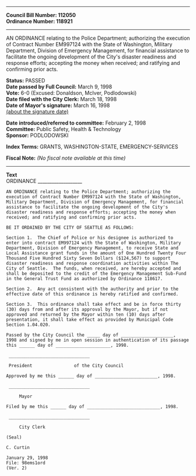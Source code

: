 * * * * *  
  
**Council Bill Number: [](#h0)[](#h2)112050**   
**Ordinance Number: 118921**  
  
* * * * *  
  
AN ORDINANCE relating to the Police Department; authorizing the execution of Contract Number EM997124 with the State of Washington, Military Department, Division of Emergency Management, for financial assistance to facilitate the ongoing development of the City's disaster readiness and response efforts; accepting the money when received; and ratifying and confirming prior acts.  
  
**Status:** PASSED   
**Date passed by Full Council:** March 9, 1998   
**Vote:** 6-0 (Excused: Donaldson, McIver, Podlodowski)   
**Date filed with the City Clerk:** March 18, 1998   
**Date of Mayor's signature:** March 16, 1998   
[(about the signature date)](/~public/approvaldate.htm)   
  
  
**Date introduced/referred to committee:** February 2, 1998   
**Committee:** Public Safety, Health & Technology   
**Sponsor:** PODLODOWSKI   
  
**Index Terms:** GRANTS, WASHINGTON-STATE, EMERGENCY-SERVICES  
  
**Fiscal Note:** *(No fiscal note available at this time)*  
  
* * * * *  
  
**Text**  
    ORDINANCE ___________________  
  
    AN ORDINANCE relating to the Police Department; authorizing the  
    execution of Contract Number EM997124 with the State of Washington,  
    Military Department, Division of Emergency Management, for financial  
    assistance to facilitate the ongoing development of the City's  
    disaster readiness and response efforts; accepting the money when  
    received; and ratifying and confirming prior acts.  
  
    BE IT ORDAINED BY THE CITY OF SEATTLE AS FOLLOWS:  
  
    Section 1.  The Chief of Police or his designee is authorized to  
    enter into contract EM997124 with the State of Washington, Military  
    Department, Division of Emergency Management, to receive State and  
    Local Assistance grant funds in the amount of One Hundred Twenty Four  
    Thousand Five Hundred Sixty Seven Dollars ($124,567) to support  
    disaster readiness and response coordination activities within The  
    City of Seattle.  The funds, when received, are hereby accepted and  
    shall be deposited to the credit of the Emergency Management Sub-Fund  
    in the General Trust Fund as authorized by Ordinance 118617.  
  
    Section 2.  Any act consistent with the authority and prior to the  
    effective date of this ordinance is hereby ratified and confirmed.  
  
    Section 3.  This ordinance shall take effect and be in force thirty  
    (30) days from and after its approval by the Mayor, but if not  
    approved and returned by the Mayor within ten (10) days after  
    presentation, it shall take effect as provided by Municipal Code  
    Section 1.04.020.  
  
    Passed by the City Council the _____ day of ____________________,  
    1998 and signed by me in open session in authentication of its passage  
    this ______ day of _____________________, 1998.  
  
     _______________________________  
  
     President                of the City Council  
  
    Approved by me this ______ day of ________________________, 1998.  
  
     _______________________________  
  
         Mayor  
  
    Filed by me this ______ day of ____________________________, 1998.  
  
     _______________________________  
  
         City Clerk  
  
    (Seal)  
  
    C. Curtin  
  
    January 29, 1998  
    File: 98ems1ord  
    (Ver. 2)  
